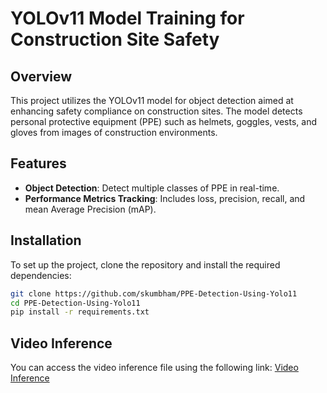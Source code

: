 # YOLOv11 Model Training for Construction Site Safety

## Overview

This project utilizes the YOLOv11 model for object detection aimed at enhancing safety compliance on construction sites. The model detects personal protective equipment (PPE) such as helmets, goggles, vests, and gloves from images of construction environments.

## Features

- **Object Detection**: Detect multiple classes of PPE in real-time.
- **Performance Metrics Tracking**: Includes loss, precision, recall, and mean Average Precision (mAP).

## Installation

To set up the project, clone the repository and install the required dependencies:

```bash
git clone https://github.com/skumbham/PPE-Detection-Using-Yolo11
cd PPE-Detection-Using-Yolo11
pip install -r requirements.txt
```
  
## Video Inference  
You can access the video inference file using the following link: [Video Inference](https://drive.google.com/file/d/1JSa4mF9R3v4kLJYbzGCsg9ax45cRfCXj/view?usp=drive_link)  
